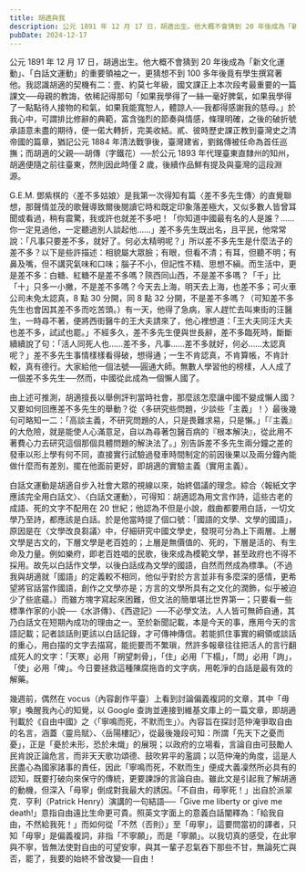 ```yaml
---
title: 胡適與我
description: 公元 1891 年 12 月 17 日，胡適出生。他大概不會猜到 20 年後成為「新文化運動」、「白話文運動」的重要領袖之一，更猜想不到……
pubDate: 2024-12-17
---
```


公元 1891 年 12 月 17 日，胡適出生。他大概不會猜到 20 年後成為「新文化運動」、「白話文運動」的重要領袖之一，更猜想不到 100 多年後竟有學生撰寫著他。我認識胡適的契機有二：壹、約莫七年級，國文課正上本次段考最重要的一篇課文──母親的教誨，依稀記得那句「如果我學得了一絲一毫好脾氣，如果我學得了一點點待人接物的和氣，如果我能寬恕人，體諒人──我都得感謝我的慈母。」於我心中，可謂排比修辭的典範，富含強烈的節奏與情感，條理明確，之後的破折號承語意未盡的期待，便一偌大轉折，完美收結。貳、彼時歷史課正教到臺灣史之清帝國的篇章，猶記公元 1884 年清法戰爭後，臺灣建省，劉銘傳被任命為首任巡撫；而胡適的父親──胡傳（字鐵花）──於公元 1893 年代理臺東直隸州的知州，胡適便隨之前往臺東，然則因此時僅 2 歲，後續作品鮮有提及與臺灣的這段淵源。

G.E.M. 鄧紫棋的〈差不多姑娘〉是我第一次得知有篇〈差不多先生傳〉的直覺聯想，那聲情並茂的歌聲導致爾後閱讀它時和既定印象落差極大，又似多數人皆曾耳聞或看過，稍有震驚，我或許也就差不多吧！「你知道中國最有名的人是誰？……你一定見過他，一定聽過別人談起他……」差不多先生既出名，且平民，他常常說：「凡事只要差不多，就好了。何必太精明呢？」所以差不多先生是什麼法子的差不多？以下是些許描述：相貌屬大眾臉；有眼，但看不清；有耳，但聽不明；有鼻及嘴，但不講究氣味和口味；腦子不小，但記性不精、思想不縝。而生活中，更是差不多：白糖、紅糖不是差不多嗎？陝西同山西，不是差不多嗎？「千」比「十」只多一小撇，不是差不多嗎？今天去上海，明天去上海，也差不多；可火車公司未免太認真，8 點 30 分開，同 8 點 32 分開，不是差不多嗎？（可知差不多先生也會因其差不多而吃苦頭。）有一天，他得了急病，家人趕忙去叫東街的汪醫生，一時尋不著，便將西街醫牛的王大夫請來了，他心裡想道：「王大夫同汪大夫也差不多，試試也罷。」不經多久，差不多先生便與世長辭，差不多臨死時，斷斷續續說了句：「活人同死人也……差不多，凡事……差不多就好，何必……太認真呢？」差不多先生事情樣樣看得破，想得通；一生不肯認真，不肯算帳，不肯計較，真有德行。大家給他一個法號──圓通大師。無數人學習他的榜樣，人人成了一個差不多先生──然而，中國從此成為一個懶人國了。

由上述可推測，胡適擅長以舉例評判當時社會，那麼該怎麼讓中國不變成懶人國？又要如何回應差不多先生的舉動？從〈多研究些問題，少談些「主義」！〉最後幾句可略知一二：「高談主義，不研究問題的人，只是畏難求易，只是懶。」「『主義』的大危險，就是能使人心滿意足，自以為尋著包醫百病的『根本解決』，從此用不著費心力去研究這個那個具體問題的解決法了。」別告訴差不多先生兩分鐘之差的發車以形上學有何不同，直接實行試驗過發車時間制定的前因後果以及兩分鐘內能做什麼而有差別，擺在他面前更好，即胡適的實驗主義（實用主義）。

白話文運動是胡適自步入社會大眾的視線以來，始終倡議的理念。綜合〈報紙文字應該完全用白話文〉、〈白話文運動〉，可得知：胡適認為用文言作詩，這些古老的成語、死的文字不配用在 20 世紀；他認為不但是小說，戲曲都要用白話，一切文學乃至詩，都應該是白話。於是他當時提了個口號：「國語的文學、文學的國語」，原因是在〈文學改良芻議〉中，仔細研究中國文學史，發現可分為上下兩層。上層文學是古文的，下層文學是老百姓的；上層是無價值的、死的，下層是活的、有生命及力量。例如樂府，即老百姓唱的民歌，後來成為模範文學，甚至政府也不得不採用。故先以白話作文學，以後白話成為文學的國語，自然而然成為標準。（不過我與胡適就「國語」的定義較不相同，他似乎對於方言並非有多麼深的感情，更希望將官話當作國語，創作之文學亦是；方言的文學所具有之文化的潤飾，似乎被迫少了些底蘊。）而雖方塊字寫起來困難，但文法的簡單堪比世界第一；只要看一些標準作家的小說──《水滸傳》、《西遊記》──不必學文法，人人皆可無師自通，其乃白話文在短期內成功的理由之一。至於新聞記載，本是今天的事，應用今天的言語記載；記者談話則更該以白話記錄，才可傳神傳信。若能抓住事實的綱領或談話的重心，用白描的文字去描寫，能扼要而不繁瑣，然許多報章往往把活人的言行翻成死人的文字：「天寒」必用「朔望刺骨」，「住」必用「下榻」，「問」必用「詢」，「使」必用「俾」。今日要拯救這種陳腐拖沓的文字病，用乾淨的白話是最有效的解藥。

幾週前，偶然在 vocus（內容創作平臺）上看到討論偏義複詞的文章，其中「毋寧」喚醒我內心的知覺，以 Google 查詢並連接到維基文庫上的一篇文章，即胡適刊載於《自由中國》之〈「寧鳴而死，不默而生」〉。內容旨在探討范仲淹爭取自由的名言，涵蓋〈靈烏賦〉、〈岳陽樓記〉，從最後幾段可知：所謂「先天下之憂而憂」，正是「憂於未形，恐於未熾」的展現；以政府的立場看，言論自由可鼓勵人民肯說正論危言，而非天天歌功頌德、鼓吹昇平的濫調；以范仲淹的角度，這是人民盡心為國家諸事的責任，因此「寧鳴而死，不默而生」便成大義凜然所必具有的認知，既要打破向來保守的傳統，更要諫諍的言論自由。雖此文是引起我了解胡適的動機，但深入「毋寧」倒成對我最大的誘因。「不自由，毋寧死！」出自於派翠克．亨利（Patrick Henry）演講的一句結語──「Give me liberty or give me death!」意指自由遠比生命更可貴。照英文字面上的意義白話闡釋為：「給我自由，不然給我死！」而如何從「不然（否則）」至「毋寧」，這要問當初的譯者，只知「毋寧」是偏義複詞，非指「不寧願」，而是「寧願」。以我切真的感受，在此寧與不寧，皆無法使對自由的可望安寧，與其一輩子忍氣吞下那些不甘，無論死亡與否，罷了，我要的始終不曾改變──自由！
